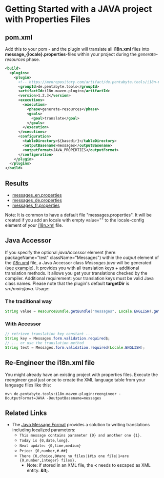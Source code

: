 # Getting Started with a JAVA project with Properties Files

## pom.xml

Add this to your pom - and the plugin will translate all **i18n.xml** files into **message_{locale}.properties**-files within your project during the _generate-resources_ phase.

```xml
<build>
  <plugins>
    <plugin>
      <!-- https://mvnrepository.com/artifact/de.pentabyte.tools/i18n-maven-plugin -->
      <groupId>de.pentabyte.tools</groupId>
      <artifactId>i18n-maven-plugin</artifactId>
      <version>1.2.3</version>
      <executions>
        <execution>
          <phase>generate-resources</phase>
          <goals>
            <goal>translate</goal>
          </goals>
        </execution>
      </executions>
      <configuration>
        <tableDirectory>${basedir}</tableDirectory>
        <outputBasename>messages</outputBasename>
        <outputFormat>JAVA_PROPERTIES</outputFormat>
      </configuration>
    </plugin>
  </plugins>
</build>
```

## Results

- [messages_en.properties](../src/test/resources/messages_en.properties)
- [messages_de.properties](../src/test/resources/messages_de.properties)
- [messages_fr.properties](../src/test/resources/messages_fr.properties)

Note: It is common to have a default file "messages.properties". It will be created if you add an locale with empty value="" to the locale-config element of your [i18n.xml](../src/test/resources/i18n.xml) file.

## Java Accessor

If you specify the optional _javaAccessor_ element (here: packageName="test" className="Messages") within the _output_ element of the [i18n.xml](../src/test/resources/i18n.xml#L19) file, a Java Accessor class _Messages.java_ will be generated ([see example](../src/main/java/test/Messages.java)). It provides you with all translation keys + additional translation methods. It allows you get your translations checked by the compiler. Additional requirement: your translation keys must be valid Java class names. Please note that the plugin's default **targetDir** is *src/main/java*. Usage:

### The traditional way

```java
String value = ResourceBundle.getBundle("messages", Locale.ENGLISH).getString("form.validation.required");
```

### With Accessor

```java
// retrieve translation key constant ...
String key = Messages.form.validation.required$;
// ... or use the translation method
String text = Messages.form.validation.required(Locale.ENGLISH);
```

## Re-Engineer the i18n.xml file

You might already have an existing project with properties files. Execute the reengineer goal just once to create the XML language table from your language files like this:

```
mvn de.pentabyte.tools:i18n-maven-plugin:reengineer -DoutputFormat=JAVA -DoutputBasename=messages
```

## Related Links

* The [Java Message Format](https://docs.oracle.com/javase/8/docs/api/java/text/MessageFormat.html) provides a solution to writing translations including localized parameters:
    * ``This message contains parameter {0} and another one {1}.``
    * ``Today is {0,date,long}.`` 
    * ``Next update: {0,time,medium}``
    * ``Price: {0,number,#.##}``
    * ``There {0,choice,0#are no files|1#is one file|1<are {0,number,integer} files}.``
        * Note: if stored in an XML file, the **<** needs to escaped as XML entity: **&amp;lt;**.  